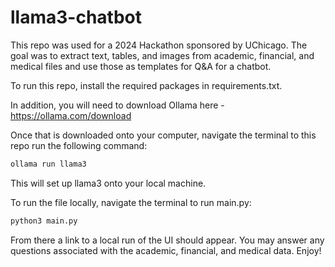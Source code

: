 # llama3-chatbot
This repo was used for a 2024 Hackathon sponsored by UChicago. The goal was to extract text, tables, and images from academic, financial, and medical files and use those as templates for Q&A for a chatbot.

To run this repo, install the required packages in requirements.txt.

In addition, you will need to download Ollama here - https://ollama.com/download

Once that is downloaded onto your computer, navigate the terminal to this repo run the following command:

```python
ollama run llama3
```

This will set up llama3 onto your local machine.

To run the file locally, navigate the terminal to run main.py:

```python
python3 main.py
```

From there a link to a local run of the UI should appear. You may answer any questions associated with the academic, financial, and medical data. Enjoy!
